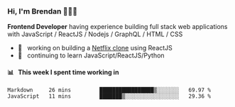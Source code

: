 ### Hi, I'm Brendan 👨🏻‍💻

<b>Frontend Developer</b> having experience building full stack web applications with JavaScript / ReactJS / Nodejs / GraphQL / HTML / CSS</p>

 - 🚀 	&nbsp; working on building a [Netflix clone](https://github.com/brendantfinn/netflix-clone) using ReactJS
 - 🌱 	&nbsp; continuing to learn JavaScript/ReactJS/Python

 
 
#### 📊 	&nbsp; This week I spent time working in
<!--START_SECTION:waka-->
```text
Markdown     26 mins         █████████████████▒░░░░░░░   69.97 % 
JavaScript   11 mins         ███████▒░░░░░░░░░░░░░░░░░   29.36 % 
```
<!--END_SECTION:waka-->
